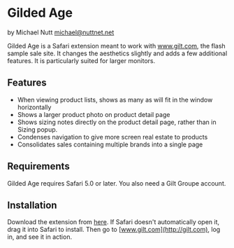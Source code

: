 Gilded Age
==========
by Michael Nutt <michael@nuttnet.net>

Gilded Age is a Safari extension meant to work with www.gilt.com, the flash sample sale site.  It changes the aesthetics slightly and adds a few additional features. It is particularly suited for larger monitors.

Features
--------
* When viewing product lists, shows as many as will fit in the window horizontally
* Shows a larger product photo on product detail page
* Shows sizing notes directly on the product detail page, rather than in Sizing popup.
* Condenses navigation to give more screen real estate to products
* Consolidates sales containing multiple brands into a single page

Requirements
------------
Gilded Age requires Safari 5.0 or later.  You also need a Gilt Groupe account.

Installation
------------
Download the extension from [here](http://github.com/downloads/mnutt/gilded_age/gilded_age-latest.safariextz).  If Safari doesn't automatically open it, drag it into Safari to install.  Then go to [www.gilt.com](http://gilt.com), log in, and see it in action.
